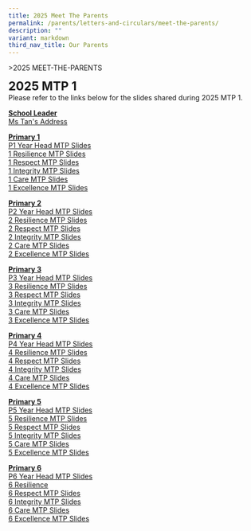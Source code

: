 ```yaml
---
title: 2025 Meet The Parents
permalink: /parents/letters-and-circulars/meet-the-parents/
description: ""
variant: markdown
third_nav_title: Our Parents
---
```

&gt;2025 MEET-THE-PARENTS

**<font size="5">2025 MTP 1</font>**<br>
Please refer to the links below for the slides shared during 2025 MTP 1.

**<u>School Leader</u>** <br>
[Ms Tan's Address](/files/Ms_Tan_s_Address.pdf)

**<u>Primary 1</u>** <br>
[P1 Year Head MTP Slides](/files/MTP_1_2025_P1_YH_Sharing.pdf)<br>
[1 Resilience MTP Slides](/files/1RS_Slides_MTP_2025.pdf) <br>
[1 Respect MTP Slides](/files/1RP_FT_Slides_MTP_2025.pdf) <br>
[1 Integrity MTP Slides](/files/1IN_FT_Slides__MTP_2025.pdf) <br>
[1 Care MTP Slides](/files/1CA_Slides_MTP_2025.pdf) <br>
[1 Excellence MTP Slides](/files/1EN_FT_Slides_MTP_2025.pdf)

**<u>Primary 2</u>**<br>
[P2 Year Head MTP Slides](/files/MTP_1_2025_P2_YH_Sharing.pdf)<br>
[2 Resilience MTP Slides](/files/MTP_2025_2_Resilience.pdf) <br>
[2 Respect MTP Slides](/files/MTP_2025_2_Respect.pdf) <br>
[2 Integrity MTP Slides](/files/MTP_2025_2_Integrity.pdf) <br>
[2 Care MTP Slides](/files/MTP_2025_2_Care.pdf) <br>
[2 Excellence MTP Slides](/files/MTP_2025_2_Excellence.pdf)

**<u>Primary 3</u>**<br>
[P3 Year Head MTP Slides](/files/MTP_1_2025_P3_YH_Sharing_final.pdf)<br>
[3 Resilience MTP Slides](/files/3RS_FT_Slides_MTP_2025_EDI_BY_SUGANTHI.pdf) <br>
[3 Respect MTP Slides](/files/3RP_FT_Slides_MTP_2025_EDI_by_suganthi.pdf) <br>
[3 Integrity MTP Slides](/files/3IN_FT_Slides_MTP_2025_draft_edi_by_suganthi.pdf) <br>
[3 Care MTP Slides](/files/3CA_FT_Slides_MTP_2025_draft_edi_by_Suganthi.pdf) <br>
[3 Excellence MTP Slides](/files/3EN_FT_Slides_Final.pdf)

**<u>Primary 4</u>**<br>
[P4 Year Head MTP Slides](/files/MTP_1_2025_P4_YH_Sharing.pdf)<br>
[4 Resilience MTP Slides](/files/FT_Slides_MTP_1_2025_4_Resilience.pdf) <br>
[4 Respect MTP Slides](/files/FT_Slides_MTP_1_2025_4_Respect.pdf) <br>
[4 Integrity MTP Slides](/files/FT_Slides_MTP_1_2025_4_Integrity.pdf) <br>
[4 Care MTP Slides](/files/FT_Slides__MTP_2025__4_Care.pdf) <br>
[4 Excellence MTP Slides](/files/FT_Slides__MTP_2025__4_Excellence.pdf)

**<u>Primary 5</u>**<br>
[P5 Year Head MTP Slides](/files/MTP_1_2025_P5_YH_Sharing.pdf)<br>
[5 Resilience MTP Slides](/files/FT_Slides__MTP_2025_5_Resilience.pdf)<br>
[5 Respect MTP Slides](/files/FT_Slides__MTP_2025_5_Respect.pdf)<br>
[5 Integrity MTP Slides](/files/FT_Slides__MTP_2025_5_Integrity.pdf)<br>
[5 Care MTP Slides](/files/FT_Slides__MTP_2025_5_Care.pdf)<br>
[5 Excellence MTP Slides](/files/FT_Slides__MTP_2025_5_Excellence.pdf)

**<u>Primary 6</u>**<br>
[P6 Year Head MTP Slides](/files/MTP_1_2025_P6_YH_Sharing.pdf)<br>
[6 Resilience](/files/6_Resilience.pdf)<br>
[6 Respect MTP Slides](/files/6_Respect.pdf)<br>
[6 Integrity MTP Slides](/files/6_Integrity.pdf)<br>
[6 Care MTP Slides](/files/6_Care.pdf)<br>
[6 Excellence MTP Slides](/files/6_Excellence.pdf)